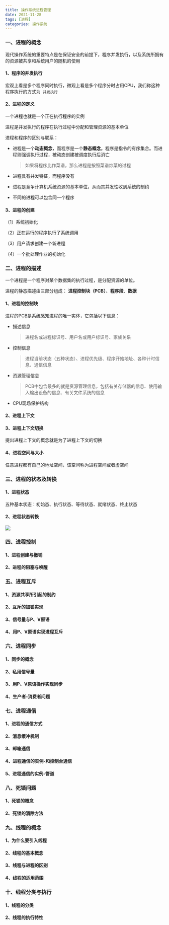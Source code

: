 ```yaml
---
title: 操作系统进程管理
date: 2021-11-28
tags: [进程]
categories: 操作系统
---
```




### 一、进程的概念

现代操作系统的重要特点是在保证安全的前提下，程序并发执行，以及系统所拥有的资源被共享和系统用户的随机的使用

#### 1、程序的并发执行

宏观上看是多个程序同时执行，微观上看是多个程序分时占用CPU，我们称这种程序执行的方式为` 并发执行`

#### 2、进程的定义

一个进程也就是一个正在执行程序的实例

进程是并发执行的程序在执行过程中分配和管理资源的基本单位

进程和程序的区别与联系：

- 进程是一个**动态概念**，而程序是一个**静态概念**。程序是指令的有序集合。而进程则强调执行过程，被动态创建被调度执行后消亡

  > 如果将程序比作菜谱，那么进程是按照菜谱炒菜的过程

- 进程具有并发特征，而程序没有

- 进程是竞争计算机系统资源的基本单位，从而其并发性收到系统的制约

- 不同的进程可以包含同一个程序

#### 3、进程的创建

（1）系统初始化

（2）正在运行的程序执行了系统调用

（3）用户请求创建一个新进程

（4）一个批处理作业的初始化



### 二、进程的描述

一个进程是一个程序对某个数据集的执行过程，是分配资源的单位。

进程的静态描述由三部分组成： **进程控制块（PCB）**、**程序段**、**数据**

#### 1、进程的控制块

进程的PCB是系统感知进程的唯一实体，它包括以下信息：

- 描述信息

  > 进程名或进程标识号、用户名或用户标识号、家族关系

- 控制信息

  > 进程当前状态（五种状态）、进程优先级、程序开始地址、各种计时信息、通信信息

- 资源管理信息

  > PCB中包含最多的就是资源管理信息，包括有关存储器的信息、使用输入输出设备的信息、有关文件系统的信息

- CPU现场保护结构



#### 2、进程上下文



#### 3、进程上下文切换

提出进程上下文的概念就是为了进程上下文的切换



#### 4、进程空间与大小

任意进程都有自己的地址空间，该空间称为进程空间或者虚空间



### 三、进程的状态及转换

#### 1、进程状态

五种基本状态：初始态、执行状态、等待状态、就绪状态、终止状态



#### 2、进程状态转换

<img src="https://cos-1301609895.cos.ap-nanjing.myqcloud.com/%E6%93%8D%E4%BD%9C%E7%B3%BB%E7%BB%9F/%E8%BF%9B%E7%A8%8B%E7%9A%84%E4%BA%94%E6%80%81%E6%A8%A1%E5%9E%8B.png">



### 四、进程控制



#### 1、进程创建与撤销

#### 2、进程的阻塞与唤醒



### 五、进程互斥

#### 1、资源共享所引起的制约

#### 2、互斥的加锁实现

#### 3、信号量与P、V原语

#### 4、用P、V原语实现进程互斥



### 六、进程同步

#### 1、同步的概念

#### 2、私用信号量

#### 3、用P、V原语操作实现同步

#### 4、生产者-消费者问题



### 七、进程通信

#### 1、进程的通信方式

#### 2、消息缓冲机制

#### 3、邮箱通信

#### 4、进程通信的实例-和控制台通信

#### 5、进程通信的实例-管道



### 八、死锁问题

#### 1、死锁的概念

#### 2、死锁的消除方法



### 九、线程的概念

#### 1、为什么要引入线程

#### 2、线程的基本概念

#### 3、线程与进程的区别

#### 4、线程的适用范围



### 十、线程分类与执行

#### 1、线程的分类

#### 2、线程的执行特性

